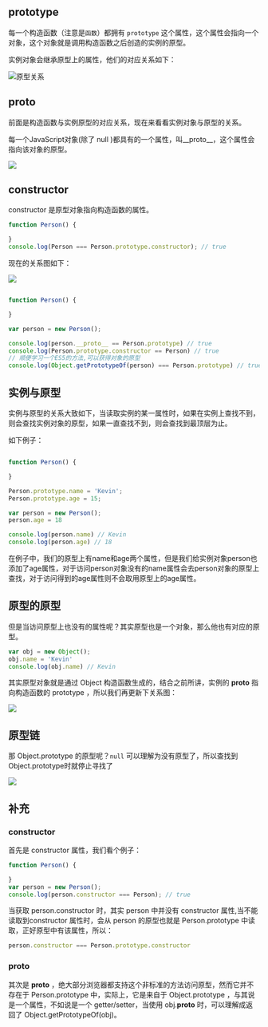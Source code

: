 ## prototype

每一个构造函数（注意是`函数`）都拥有 `prototype` 这个属性，这个属性会指向一个对象，这个对象就是调用构造函数之后创造的实例的原型。

实例对象会继承原型上的属性，他们的对应关系如下：

![原型关系](https://camo.githubusercontent.com/02789d6806b75d34b2017021f58efa3aa7a2ee6be8a0c05fb3293438884b9ec0/68747470733a2f2f63646e2e6a7364656c6976722e6e65742f67682f6d717971696e6766656e672f426c6f672f496d616765732f70726f746f74797065312e706e67)

## __proto__

前面是构造函数与实例原型的对应关系，现在来看看实例对象与原型的关系。

每一个JavaScript对象(除了 null )都具有的一个属性，叫__proto__，这个属性会指向该对象的原型。

![](https://camo.githubusercontent.com/3dde335faa15d03ffe3b907f6e5c2b5f4d2183caa4c47ac7486794bc407f663c/68747470733a2f2f63646e2e6a7364656c6976722e6e65742f67682f6d717971696e6766656e672f426c6f672f496d616765732f70726f746f74797065322e706e67)

## constructor

constructor 是原型对象指向构造函数的属性。

```js
function Person() {

}
console.log(Person === Person.prototype.constructor); // true
```

现在的关系图如下：

![](https://camo.githubusercontent.com/0aaf005afda83d4e2fdd2bbe523df228b567a091317a2154181771b2706ea2ef/68747470733a2f2f63646e2e6a7364656c6976722e6e65742f67682f6d717971696e6766656e672f426c6f672f496d616765732f70726f746f74797065332e706e67)

```js

function Person() {

}

var person = new Person();

console.log(person.__proto__ == Person.prototype) // true
console.log(Person.prototype.constructor == Person) // true
// 顺便学习一个ES5的方法,可以获得对象的原型
console.log(Object.getPrototypeOf(person) === Person.prototype) // true


```

## 实例与原型

实例与原型的关系大致如下，当读取实例的某一属性时，如果在实例上查找不到，则会查找实例对象的原型，如果一直查找不到，则会查找到最顶层为止。

如下例子：

```js

function Person() {

}

Person.prototype.name = 'Kevin';
Person.prototype.age = 15;

var person = new Person();
person.age = 18

console.log(person.name) // Kevin
console.log(person.age) // 18

```

在例子中，我们的原型上有name和age两个属性，但是我们给实例对象person也添加了age属性，对于访问person对象没有的name属性会去person对象的原型上查找，对于访问得到的age属性则不会取用原型上的age属性。

## 原型的原型

但是当访问原型上也没有的属性呢？其实原型也是一个对象，那么他也有对应的原型。

```js
var obj = new Object();
obj.name = 'Kevin'
console.log(obj.name) // Kevin
```

其实原型对象就是通过 Object 构造函数生成的，结合之前所讲，实例的 __proto__ 指向构造函数的 prototype ，所以我们再更新下关系图：

![](https://camo.githubusercontent.com/ad0ee0e2594c1ac471bbb42321963c130f4fe1ef9ec70389c8ced54544d3fd6c/68747470733a2f2f63646e2e6a7364656c6976722e6e65742f67682f6d717971696e6766656e672f426c6f672f496d616765732f70726f746f74797065342e706e67)

## 原型链
那 Object.prototype 的原型呢？`null` 可以理解为没有原型了，所以查找到Object.prototype时就停止寻找了

![](https://camo.githubusercontent.com/9a69b0f03116884e80cf566f8542cf014a4dd043fce6ce030d615040461f4e5a/68747470733a2f2f63646e2e6a7364656c6976722e6e65742f67682f6d717971696e6766656e672f426c6f672f496d616765732f70726f746f74797065352e706e67)

## 补充

### constructor

首先是 constructor 属性，我们看个例子：
```js
function Person() {

}
var person = new Person();
console.log(person.constructor === Person); // true
```

当获取 person.constructor 时，其实 person 中并没有 constructor 属性,当不能读取到constructor 属性时，会从 person 的原型也就是 Person.prototype 中读取，正好原型中有该属性，所以：

```js
person.constructor === Person.prototype.constructor
```

### __proto__
其次是 __proto__ ，绝大部分浏览器都支持这个非标准的方法访问原型，然而它并不存在于 Person.prototype 中，实际上，它是来自于 Object.prototype ，与其说是一个属性，不如说是一个 getter/setter，当使用 obj.__proto__ 时，可以理解成返回了 Object.getPrototypeOf(obj)。

